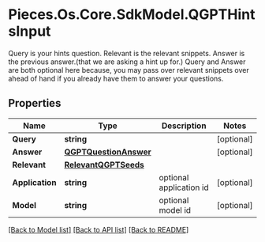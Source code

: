 # Pieces.Os.Core.SdkModel.QGPTHintsInput
Query is your hints question. Relevant is the relevant snippets. Answer is the previous answer.(that we are asking a hint up for.)  Query and Answer are both optional here because, you may pass over relevant snippets over ahead of hand if you already have them to answer your questions.

## Properties

Name | Type | Description | Notes
------------ | ------------- | ------------- | -------------
**Query** | **string** |  | [optional] 
**Answer** | [**QGPTQuestionAnswer**](QGPTQuestionAnswer.md) |  | [optional] 
**Relevant** | [**RelevantQGPTSeeds**](RelevantQGPTSeeds.md) |  | 
**Application** | **string** | optional application id | [optional] 
**Model** | **string** | optional model id | [optional] 

[[Back to Model list]](../README.md#documentation-for-models) [[Back to API list]](../README.md#documentation-for-api-endpoints) [[Back to README]](../README.md)

